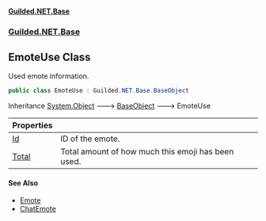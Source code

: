 #### [Guilded.NET.Base](Guilded_NET_Base.md 'Guilded.NET.Base')
### [Guilded.NET.Base](Guilded_NET_Base.md#Guilded_NET_Base 'Guilded.NET.Base')
## EmoteUse Class
Used emote information.  
```csharp
public class EmoteUse : Guilded.NET.Base.BaseObject
```

Inheritance [System.Object](https://docs.microsoft.com/en-us/dotnet/api/System.Object 'System.Object') &#129106; [BaseObject](BaseObject.md 'Guilded.NET.Base.BaseObject') &#129106; EmoteUse  

| Properties | |
| :--- | :--- |
| [Id](EmoteUse_Id.md 'Guilded.NET.Base.EmoteUse.Id') | ID of the emote.<br/> |
| [Total](EmoteUse_Total.md 'Guilded.NET.Base.EmoteUse.Total') | Total amount of how much this emoji has been used.<br/> |
#### See Also
- [Emote](Emote.md 'Guilded.NET.Base.Emote')
- [ChatEmote](ChatEmote.md 'Guilded.NET.Base.Chat.ChatEmote')
